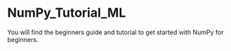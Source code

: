 # NumPy_Tutorial_ML
You will find the beginners guide and tutorial to get started with NumPy for beginners.
